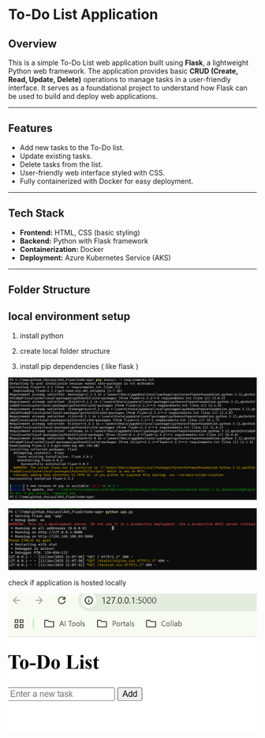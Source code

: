 # **To-Do List Application**

## **Overview**

This is a simple To-Do List web application built using **Flask**, a lightweight Python web framework. The application provides basic **CRUD (Create, Read, Update, Delete)** operations to manage tasks in a user-friendly interface. It serves as a foundational project to understand how Flask can be used to build and deploy web applications.

---

## **Features**

- Add new tasks to the To-Do list.
- Update existing tasks.
- Delete tasks from the list.
- User-friendly web interface styled with CSS.
- Fully containerized with Docker for easy deployment.

---

## **Tech Stack**

- **Frontend:** HTML, CSS (basic styling)
- **Backend:** Python with Flask framework
- **Containerization:** Docker
- **Deployment:** Azure Kubernetes Service (AKS)

---

## **Folder Structure**





## local environment setup

1. install python
2. create local folder structure

3. install pip dependencies ( like flask )

![alt text](image.png)


![alt text](image-1.png)


check if application is hosted locally


![alt text](image-2.png)
